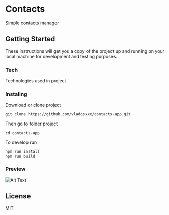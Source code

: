 # Contacts
Simple contacts manager

## Getting Started

These instructions will get you a copy of the project up and running on your local machine for development and testing purposes. 

### Tech
Technologies used in project


### Instaling

Download or clone project

```
git clone https://github.com/vladosxxx/contacts-app.git
```
Then go to folder project 
```
cd contacts-app
```
To develop run
```
npm run install
npm run build
```
### Preview
 ![Alt Text]()

License
----

MIT
